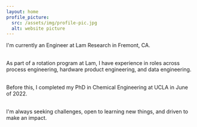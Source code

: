 ```yaml
---
layout: home
profile_picture:
  src: /assets/img/profile-pic.jpg
  alt: website picture
---
```


<p>
    
  I'm currently an Engineer at Lam Research in Fremont, CA. <br><br>

  As part of a rotation program at Lam, I have experience in roles across process engineering, hardware product engineering, and data engineering.  <br><br> 
  
  Before this, I completed my PhD in Chemical Engineering at UCLA in June of 2022. <br><br> 
   
  I'm always seeking challenges, open to learning new things, and driven to make an impact. <br><br> 

</p>
